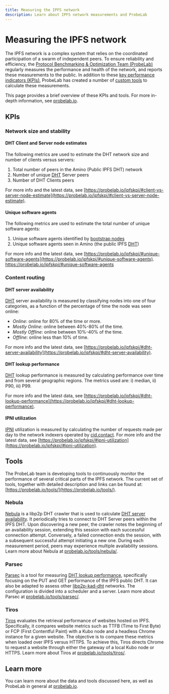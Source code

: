 ```yaml
---
title: Measuring the IPFS network
description: Learn about IPFS network measurements and ProbeLab 
---
```


# Measuring the IPFS network

The IPFS network is a complex system that relies on the coordinated participation of a swarm of independent peers. To ensure reliability and efficiency, the [Protocol Benchmarking & Optimization Team (ProbeLab)](https://probelab.io/) regularly measures the performance and health of the network, and reports these measurements to the public. In addition to these [key performance indicators (KPIs)](#kpis), ProbeLab has created a number of [custom tools](#tools) to calculate these measurements. 

This page provides a brief overview of these KPIs and tools. For more in-depth information, see [probelab.io](https://probelab.io/).

## KPIs

### Network size and stability

#### DHT Client and Server node estimates

The following metrics are used to estimate the DHT network size and number of clients versus servers:

1. Total number of peers in the Amino (Public IPFS DHT) network
1. Number of unique [DHT](dht.md) Server peers
1. Number of DHT Clients peers

For more info and the latest data, see [https://probelab.io/ipfskpi/#client-vs-server-node-estimate](https://probelab.io/ipfskpi/#client-vs-server-node-estimate).

#### Unique software agents

The following metrics are used to estimate the total number of unique software agents:

1. Unique software agents identified by [bootstrap nodes](https://docs.ipfs.tech/concepts/nodes/#bootstrap)
1. Unique software agents seen in Amino (the public IPFS [DHT](dht.md))

For more info and the latest data, see [https://probelab.io/ipfskpi/#unique-software-agents](https://probelab.io/ipfskpi/#unique-software-agents).
https://probelab.io/ipfskpi/#unique-software-agents

### Content routing

#### DHT server availability

[DHT](dht.md) server availability is measured by classifying nodes into one of four categories, as a function of the percentage of time the node was seen online:

- _Online_: online for 80% of the time or more.
- _Mostly Online_: online between 40%-80% of the time.
- _Mostly Offline_: online between 10%-40% of the time.
- _Offline_: online less than 10% of time.

For more info and the latest data, see [https://probelab.io/ipfskpi/#dht-server-availability](https://probelab.io/ipfskpi/#dht-server-availability).

#### DHT lookup performance

[DHT](dht.md) lookup performance is measured by calculating performance over time and from several geographic regions. The metrics used are: i) median, ii) P90, iii) P99.


For more info and the latest data, see [https://probelab.io/ipfskpi/#dht-lookup-performance](https://probelab.io/ipfskpi/#dht-lookup-performance).

#### IPNI utilization

[IPNI](ipni.md) utilization is measured by calculating the number of requests made per day to the network indexers operated by [cid.contact](https://cid.contact/). For more info and the latest data, see [https://probelab.io/ipfskpi/#ipni-utilization](https://probelab.io/ipfskpi/#ipni-utilization).

## Tools
The ProbeLab team is developing tools to continuously monitor the performance of several critical parts of the IPFS network. The current set of tools, together with detailed description and links can be found at: [https://probelab.io/tools/](https://probelab.io/tools/).
### Nebula 

[Nebula](https://github.com/dennis-tra/nebula) is a libp2p DHT crawler that is used to calculate [DHT server availability](#dht-server-availability). It periodically tries to connect to DHT Server peers within the IPFS DHT. Upon discovering a new peer, the crawler notes the beginning of an availability session, extending this session with each successful connection attempt. Conversely, a failed connection ends the session, with a subsequent successful attempt initiating a new one. During each measurement period, peers may experience multiple availability sessions. Learn more about Nebula at [probelab.io/tools/nebula/](https://probelab.io/tools/nebula/).

### Parsec

[Parsec](https://github.com/dennis-tra/nebula) is a tool for measuring [DHT lookup performance](#dht-lookup-performance), specifically focusing on the PUT and GET performance of the IPFS public DHT. It can also be adapted to assess other [libp2p-kad-dht](https://github.com/libp2p/specs/blob/master/kad-dht/README.md) networks. The configuration is divided into a scheduler and a server. Learn more about Parsec at [probelab.io/tools/parsec/](https://probelab.io/tools/parsec/).

### Tiros

[Tiros](https://github.com/plprobelab/tiros) evaluates the retrieval performance of websites hosted on IPFS. Specifically, it compares website metrics such as TTFB (Time to First Byte) or FCP (First Contentful Paint) with a Kubo node and a headless Chrome instance for a given website. The objective is to compare these metrics when loaded over IPFS versus HTTPS. To achieve this, Tiros directs Chrome to request a website through either the gateway of a local Kubo node or HTTPS. Learn more about Tiros at [probelab.io/tools/tiros/](https://probelab.io/tools/tiros/).

## Learn more 

You can learn more about the data and tools discussed here, as well as ProbeLab in general at [probelab.io](https://probelab.io/).